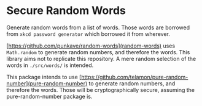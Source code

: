 # Secure Random Words

Generate random words from a list of words. Those words are borrowed from `xkcd password generator` which borrowed it from wherever.

[https://github.com/punkave/random-words](random-words) uses `Math.random` to generate random numbers, and therefore the words. This library aims not to replicate this repository. A mere random selection of the words in `./src/words/` is intended.

This package intends to use [https://github.com/telamon/pure-random-number](pure-random-number) to generate random numbers, and therefore the words.
Those will be cryptographically secure, assuming the pure-random-number package is.
